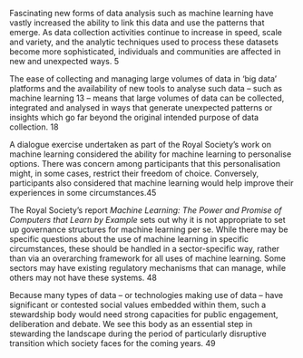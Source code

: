 Fascinating new forms of data analysis such as machine learning have vastly
increased the ability to link this data and use the patterns that emerge. As data
collection activities continue to increase in speed, scale and variety, and the
analytic techniques used to process these datasets become more sophisticated,
individuals and communities are affected in new and unexpected ways. 5

The ease of collecting and managing large volumes of data in
‘big data’ platforms and the availability of new tools to analyse such data – such
as machine learning 13 – means that large volumes of data can be collected,
integrated and analysed in ways that generate unexpected patterns or insights
which go far beyond the original intended purpose of data collection. 18

A dialogue exercise undertaken as part of the Royal Society’s work on machine
learning considered the ability for machine learning to personalise options. There
was concern among participants that this personalisation might, in some cases,
restrict their freedom of choice. Conversely, participants also considered that
machine learning would help improve their experiences in some circumstances.45 

The Royal Society’s report _Machine Learning: The Power and Promise of
Computers that Learn by Example_ sets out why it is not appropriate to set up
governance structures for machine learning per se. While there may be specific
questions about the use of machine learning in specific circumstances, these
should be handled in a sector-specific way, rather than via an overarching
framework for all uses of machine learning. Some sectors may have existing
regulatory mechanisms that can manage, while others may not have
these systems. 48

Because many types of data – or technologies making use
of data – have significant or contested social values embedded within them,
such a stewardship body would need strong capacities for public engagement,
deliberation and debate. We see this body as an essential step in stewarding the
landscape during the period of particularly disruptive transition which society faces
for the coming years. 49
